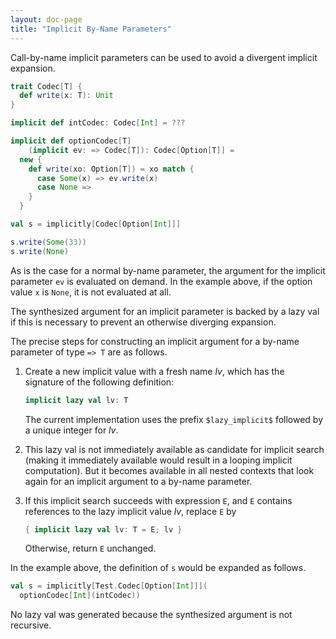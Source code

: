 ```yaml
---
layout: doc-page
title: "Implicit By-Name Parameters"
---
```


Call-by-name implicit parameters can be used to avoid a divergent implicit expansion.

```scala
trait Codec[T] {
  def write(x: T): Unit
}

implicit def intCodec: Codec[Int] = ???

implicit def optionCodec[T]
    (implicit ev: => Codec[T]): Codec[Option[T]] =
  new {
    def write(xo: Option[T]) = xo match {
      case Some(x) => ev.write(x)
      case None =>
    }
  }

val s = implicitly[Codec[Option[Int]]]

s.write(Some(33))
s.write(None)
```
As is the case for a normal by-name parameter, the argument for the implicit parameter `ev`
is evaluated on demand. In the example above, if the option value `x` is `None`, it is
not evaluated at all.

The synthesized argument for an implicit parameter is backed by a lazy
val if this is necessary to prevent an otherwise diverging expansion.

The precise steps for constructing an implicit argument for a by-name parameter of type `=> T` are as follows.

 1. Create a new implicit value with a fresh name _lv_, which has the signature of the following definition:

    ```scala
    implicit lazy val lv: T
    ```

    The current implementation uses the prefix `$lazy_implicit$` followed by a unique integer for _lv_.

 1. This lazy val is not immediately available as candidate for implicit search (making it immediately available would result in a looping implicit computation). But it becomes available in all nested contexts that look again for an implicit argument to a by-name parameter.

 1. If this implicit search succeeds with expression `E`, and `E` contains references to the lazy implicit value _lv_, replace `E` by


    ```scala
    { implicit lazy val lv: T = E; lv }
    ```

    Otherwise, return `E` unchanged.

In the example above, the definition of `s` would be expanded as follows.

```scala
val s = implicitly[Test.Codec[Option[Int]]](
  optionCodec[Int](intCodec))
```

No lazy val was generated because the synthesized argument is not recursive.

